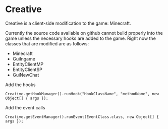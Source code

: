 # Creative
Creative is a client-side modification to the game: Minecraft. 

Currently the source code available on github cannot build properly into the game unless the necessary hooks are added to the game. Right now the classes that are modified are as follows:

- Minecraft
- GuiIngame
- EntityClientMP
- EntityClientSP
- GuiNewChat

Add the hooks

```Creative.getHookManager().runHook("HookClassName", "methodName", new Object[] { args });```

Add the event calls

```Creative.getEventManager().runEvent(EventClass.class, new Object[] { args });```
